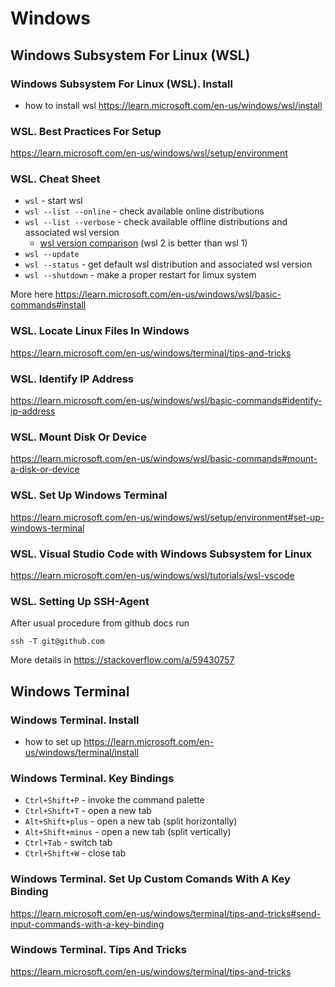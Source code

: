 # Windows

## Windows Subsystem For Linux (WSL)
### Windows Subsystem For Linux (WSL). Install
- how to install wsl https://learn.microsoft.com/en-us/windows/wsl/install

### WSL. Best Practices For Setup
https://learn.microsoft.com/en-us/windows/wsl/setup/environment

### WSL. Cheat Sheet
- `wsl` - start wsl
- `wsl --list --online` - check available online distributions
- `wsl --list --verbose` - check available offline distributions and associated wsl version
    - [wsl version comparison](https://learn.microsoft.com/en-us/windows/wsl/compare-versions) (wsl 2 is better than wsl 1)
- `wsl --update`
- `wsl --status` - get default wsl distribution and associated wsl version
- `wsl --shutdown` - make a proper restart for limux system

More here https://learn.microsoft.com/en-us/windows/wsl/basic-commands#install

### WSL. Locate Linux Files In Windows
https://learn.microsoft.com/en-us/windows/terminal/tips-and-tricks

### WSL. Identify IP Address
https://learn.microsoft.com/en-us/windows/wsl/basic-commands#identify-ip-address

### WSL. Mount Disk Or Device
https://learn.microsoft.com/en-us/windows/wsl/basic-commands#mount-a-disk-or-device

### WSL. Set Up Windows Terminal
https://learn.microsoft.com/en-us/windows/wsl/setup/environment#set-up-windows-terminal

### WSL. Visual Studio Code with Windows Subsystem for Linux
https://learn.microsoft.com/en-us/windows/wsl/tutorials/wsl-vscode

### WSL. Setting Up SSH-Agent
After usual procedure from github docs run
```
ssh -T git@github.com
```
More details in https://stackoverflow.com/a/59430757

## Windows Terminal
### Windows Terminal. Install
- how to set up https://learn.microsoft.com/en-us/windows/terminal/install

### Windows Terminal. Key Bindings
-  `Ctrl+Shift+P` - invoke the command palette
-  `Ctrl+Shift+T` - open a new tab
-  `Alt+Shift+plus` - open a new tab (split horizontally)
-  `Alt+Shift+minus` - open a new tab (split vertically)
-  `Ctrl+Tab` - switch tab
-  `Ctrl+Shift+W` - close tab

### Windows Terminal. Set Up Custom Comands With A Key Binding
https://learn.microsoft.com/en-us/windows/terminal/tips-and-tricks#send-input-commands-with-a-key-binding

### Windows Terminal. Tips And Tricks
https://learn.microsoft.com/en-us/windows/terminal/tips-and-tricks


